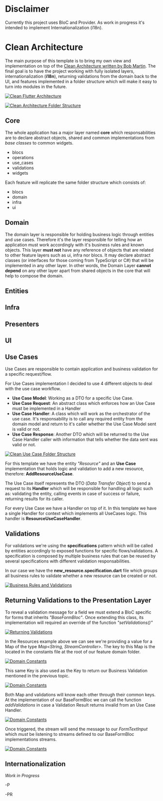 # Disclaimer
Currently this project uses BloC and Provider. As work in progress it's intended to implement Internationalization (i18n).

# Clean Architecture
The main purpose of this template is to bring my own view and implementation on top of the [Clean Architecture written by Bob Martin](https://blog.cleancoder.com/uncle-bob/2012/08/13/the-clean-architecture.html). The final goal is to have the project working with fully isolated layers, internationalization (**i18n**), returning validations from the domain back to the UI, and features implemented in a folder structure which will make it easy to turn into modules in the future. 

[![Clean Flutter Architecture](https://i.imgur.com/aPBJQP4.jpg)](https://github.com/gjmcodes/flutter_clean_template)




[![Clean Architecture Folder Structure](https://i.imgur.com/hN1JTvC.png)](https://github.com/gjmcodes/flutter_clean_template)



## Core
The whole application has a major layer named **core** which responsabilities are to declare abstract objects, shared and common implementations from *base classes* to common widgets.

- blocs
- operations
- use_cases
- validations
- widgets

Each feature will replicate the same folder structure which consists of:
- blocs
- domain
- infra
- ui

## Domain
The domain layer is responsible for holding business logic through entities and use cases. Therefore it's the layer responsible for telling how an application must work accordingly with it's business rules and known objects. This layer **must not** have any reference of objects that are related to other feature layers such as ui, infra nor blocs. It may declare abstract classes (or interfaces for those coming from TypeScript or C#) that will be implemented in any other layer. In other words, the Domain Layer **cannot depend** on any other layer apart from shared objects in the core that will help to compose the domain.

## Entities
## Infra
## Presenters
## UI



## Use Cases
Use Cases are responsible to contain application and business validation for a specific request/flow.

For Use Cases implementation I decided to use 4 different objects to deal with the use case workflow.

- **Use Case Model**: Working as a DTO for a specific Use Case.
- **Use Case Request**: An abstract class which enforces how an Use Case must be implemented in a Handler
- **Use Case Handler**: A class which will work as the orchestrator of the use case. It's responsability is to call any required entity from the domain model and return to it's caller whether the Use Case Model sent is valid or not.
- **Use Case Response**: Another DTO which will be returned to the Use Case Handler caller with information that tells whether the data sent was valid or not.

[![Clean Use Case Folder Structure](https://i.imgur.com/29gWhQv.png)](https://github.com/gjmcodes/flutter_clean_template)

 For this template we have the entity *"Resource"* and an **Use Case** implementation that holds logic and validation to add a new resource, therefore: **AddResourceUseCase**.

The Use Case itself represents the DTO (*Data Transfer Object*) to send a request to its **Handler** which will be responsible for handling all logic such as: validating the entity, calling events in case of success or failure, returning results for its caller.

For every Use Case we have a Handler on top of it. In this template we have a single Handler for context which implements all UseCases logic. This handler is **ResourceUseCaseHandler**.

## Validations
For validations we're using the **specifications** pattern which will be called by entities accordingly to exposed functions for specific flows/validations. A specification is composed by multiple business rules that can be reused by several specifications with different validation responsabilities.

In our case we have the **new_resource.specification.dart** file which groups all business rules to validate whether a new resource can be created or not.

[![Business Rules and Validations](https://i.imgur.com/jmq2snP.png)](https://github.com/gjmcodes/flutter_clean_template)


## Returning Validations to the Presentation Layer
To reveal a validation message for a field we must extend a BloC specific for forms that inherits *"BaseFormBloc"*. Once extending this class, its implementation will required an override of the function *"setValidations()"*

[![Returning Validations](https://i.imgur.com/duFd9MI.png)](https://github.com/gjmcodes/flutter_clean_template)

In the Resources example above we can see we're providing a value for a Map of the type *Map<String, StreamController<String>>*. The key to this Map is the located in the constants file at the root of our feature domain folder.
 
 [![Domain Constants](https://i.imgur.com/VJJbSh3.png)](https://github.com/gjmcodes/flutter_clean_template)

This same Key is also used as the Key to return our Business Validation mentioned in the previous topic.

[![Domain Constants](https://i.imgur.com/erlaNUv.png)](https://github.com/gjmcodes/flutter_clean_template)

Both Map and validations will know each other through their common keys. At the implementation of our BaseFormBloc we can call the function *addValidations* in case a Validation Result returns invalid from an Use Case Handler.

[![Domain Constants](https://i.imgur.com/erlaNUv.png)](https://github.com/gjmcodes/flutter_clean_template)

Once triggered, the stream will send the message to our *FormTextInput* which *must* be listening to streams defined to our BaseFormBloc implementations streams.

[![Domain Constants](https://i.imgur.com/Sg4FCj5.png)](https://github.com/gjmcodes/flutter_clean_template)


## Internationalization
*Work in Progress*
 
 -P

 -PR
